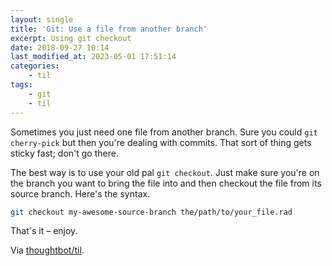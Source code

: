 ```yaml
---
layout: single
title: 'Git: Use a file from another branch'
excerpt: Using git checkout
date: 2018-09-27 10:14
last_modified_at: 2023-05-01 17:51:14
categories:
    - til
tags:
    - git
    - til
---
```


Sometimes you just need one file from another branch. Sure you could `git cherry-pick`
but then you're dealing with commits. That sort of thing gets sticky fast; don't go there.

The best way is to use your old pal `git checkout`. Just make sure you're
on the branch you want to bring the file into and then checkout the file
from its source branch. Here's the syntax.

```bash
git checkout my-awesome-source-branch the/path/to/your_file.rad
```

That's it – enjoy.

Via [thoughtbot/til](https://github.com/thoughtbot/til).
